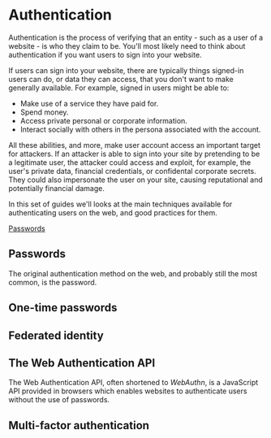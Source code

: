 # Authentication

Authentication is the process of verifying that an entity - such as a user of a website - is who they claim to be. You'll most likely need to think about authentication if you want users to sign into your website.

If users can sign into your website, there are typically things signed-in users can do, or data they can access, that you don't want to make generally available. For example, signed in users might be able to:

- Make use of a service they have paid for.
- Spend money.
- Access private personal or corporate information.
- Interact socially with others in the persona associated with the account.

All these abilities, and more, make user account access an important target for attackers. If an attacker is able to sign into your site by pretending to be a legitimate user, the attacker could access and exploit, for example, the user's private data, financial credentials, or confidental corporate secrets. They could also impersonate the user on your site, causing reputational and potentially financial damage.

In this set of guides we'll looks at the main techniques available for authenticating users on the web, and good practices for them.

<dl>
<dt><a href="passwords.html">Passwords</a></dt>
</dl>

## Passwords

The original authentication method on the web, and probably still the most common, is the password.

## One-time passwords

## Federated identity

## The Web Authentication API

The Web Authentication API, often shortened to _WebAuthn_, is a JavaScript API provided in browsers which enables websites to authenticate users without the use of passwords.

## Multi-factor authentication
